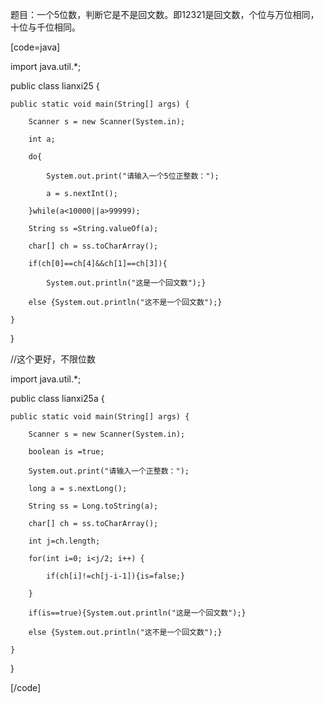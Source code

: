 题目：一个5位数，判断它是不是回文数。即12321是回文数，个位与万位相同，十位与千位相同。
[code=java]   
import java.util.*;
public class lianxi25 {
	public static void main(String[] args) {
		Scanner s = new Scanner(System.in);
		int a;
		do{
			System.out.print("请输入一个5位正整数：");
			a = s.nextInt();
		}while(a<10000||a>99999);
		String ss =String.valueOf(a);
		char[] ch = ss.toCharArray();
		if(ch[0]==ch[4]&&ch[1]==ch[3]){
			System.out.println("这是一个回文数");}
		else {System.out.println("这不是一个回文数");}
    }
}
//这个更好，不限位数
import java.util.*;
public class lianxi25a {
	public static void main(String[] args) {
		Scanner s = new Scanner(System.in);
		boolean is =true;
		System.out.print("请输入一个正整数：");
		long a = s.nextLong();
		String ss = Long.toString(a);
		char[] ch = ss.toCharArray();
		int j=ch.length;
		for(int i=0; i<j/2; i++) {
			if(ch[i]!=ch[j-i-1]){is=false;}
		}
		if(is==true){System.out.println("这是一个回文数");}
		else {System.out.println("这不是一个回文数");}
	}
}
[/code]